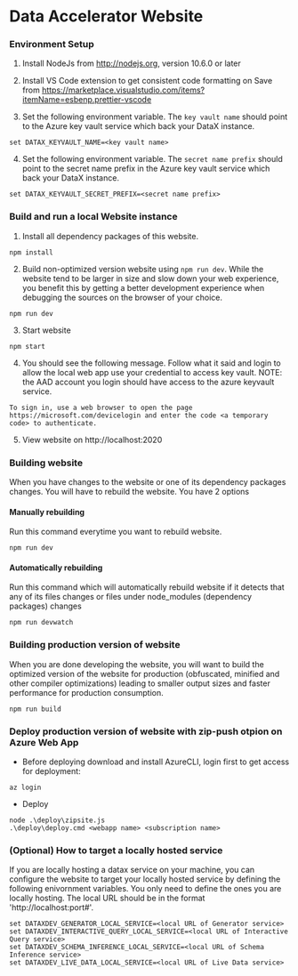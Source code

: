 # Data Accelerator Website

### Environment Setup
1. Install NodeJs from http://nodejs.org, version 10.6.0 or later

2. Install VS Code extension to get consistent code formatting on Save from https://marketplace.visualstudio.com/items?itemName=esbenp.prettier-vscode

3. Set the following environment variable. The ```key vault name``` should point to the Azure key vault service which back your DataX instance.
```
set DATAX_KEYVAULT_NAME=<key vault name>
```

4. Set the following environment variable. The ```secret name prefix``` should point to the secret name prefix in the Azure key vault service which back your DataX instance.
```
set DATAX_KEYVAULT_SECRET_PREFIX=<secret name prefix>
```

### Build and run a local Website instance

1. Install all dependency packages of this website.
```
npm install
```

2. Build non-optimized version website using ```npm run dev```. While the website tend to be larger in size and slow down your web experience, you benefit
this by getting a better development experience when debugging the sources on the browser of your choice. 
```
npm run dev
```

3. Start website
```
npm start
```

4. You should see the following message. Follow what it said and login to allow the local web app use your credential to access key vault. NOTE: the AAD account you login should have access to the azure keyvault service.
```
To sign in, use a web browser to open the page https://microsoft.com/devicelogin and enter the code <a temporary code> to authenticate.
```

5. View website on http://localhost:2020

### Building website
When you have changes to the website or one of its dependency packages changes. You will have to rebuild the website. You have 2 options

#### Manually rebuilding 
Run this command everytime you want to rebuild website.
```
npm run dev
```

#### Automatically rebuilding
Run this command which will automatically rebuild website if it detects that any of its files changes or files under node_modules (dependency packages) changes
```
npm run devwatch
```

### Building production version of website
When you are done developing the website, you will want to build the optimized version of the website for production (obfuscated, minified and other compiler optimizations) leading to smaller output sizes and 
faster performance for production consumption.
```
npm run build
```

### Deploy production version of website with zip-push otpion on Azure Web App
* Before deploying
download and install AzureCLI, login first to get access for deployment:
```
az login
```

* Deploy
```
node .\deploy\zipsite.js
.\deploy\deploy.cmd <webapp name> <subscription name>
```

### (Optional) How to target a locally hosted service
If you are locally hosting a datax service on your machine, you can configure the website to target your locally hosted
service by defining the following enivornment variables. You only need to define the ones you are locally hosting.
The local URL should be in the format 'http://localhost:port#'.
```
set DATAXDEV_GENERATOR_LOCAL_SERVICE=<local URL of Generator service>
set DATAXDEV_INTERACTIVE_QUERY_LOCAL_SERVICE=<local URL of Interactive Query service>
set DATAXDEV_SCHEMA_INFERENCE_LOCAL_SERVICE=<local URL of Schema Inference service>
set DATAXDEV_LIVE_DATA_LOCAL_SERVICE=<local URL of Live Data service>
```
